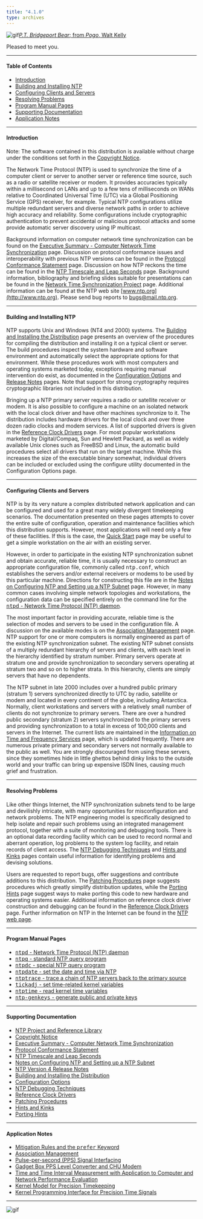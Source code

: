 ```yaml
---
title: "4.1.0"
type: archives
---
```


![gif](/archives/pic/barnstable.gif)[_P.T. Bridgeport Bear_; from _Pogo_, Walt Kelly](/reflib/pictures)

Pleased to meet you.  

* * *

#### Table of Contents

*  [Introduction](/archives/4.1.0/#introduction)
*  [Building and Installing NTP](/archives/4.1.0/#building-and-installing-ntp)
*  [Configuring Clients and Servers](/archives/4.1.0/#configuring-clients-and-servers)
*  [Resolving Problems](/archives/4.1.0/#resolving-problems)
*  [Program Manual Pages](/archives/4.1.0/#program-manual-pages)
*  [Supporting Documentation](/archives/4.1.0/#supporting-documentation)
*  [Application Notes](/archives/4.1.0/#application-notes)

* * *

#### Introduction

Note: The software contained in this distribution is available without charge under the conditions set forth in the [Copyright Notice](/archives/4.1.0/copyright).

The Network Time Protocol (NTP) is used to synchronize the time of a computer client or server to another server or reference time source, such as a radio or satellite receiver or modem. It provides accuracies typically within a millisecond on LANs and up to a few tens of milliseconds on WANs relative to Coordinated Universal Time (UTC) via a Global Positioning Service (GPS) receiver, for example. Typical NTP configurations utilize multiple redundant servers and diverse network paths in order to achieve high accuracy and reliability. Some configurations include cryptographic authentication to prevent accidental or malicious protocol attacks and some provide automatic server discovery using IP multicast.

Background information on computer network time synchronization can be found on the [Executive Summary - Computer Network Time Synchronization](/archives/4.1.0/exec) page. Discussion on protocol conformance issues and interoperability with previous NTP versions can be found in the [Protocol Conformance Statement](/archives/4.1.0/biblio) page. Discussion on how NTP reckons the time can be found in the [NTP Timescale and Leap Seconds](/archives/4.1.0/leap) page. Background information, bibliography and briefing slides suitable for presentations can be found in the [Network Time Synchronization Project](http://www.eecis.udel.edu/~mills/ntp.html) page. Additional information can be found at the NTP web site [www.ntp.org](http://www.ntp.org). Please send bug reports to [<bugs@mail.ntp.org>](mailto:bugs@mail.ntp.org).

* * *

#### Building and Installing NTP

NTP supports Unix and Windows (NT4 and 2000) systems. The [Building and Installing the Distribution](/archives/4.1.0/build) page presents an overview of the procedures for compiling the distribution and installing it on a typical client or server. The build procedures inspect the system hardware and software environment and automatically select the appropriate options for that environment. While these procedures work with most computers and operating systems marketed today, exceptions requiring manual intervention do exist, as documented in the [Configuration Options](/archives/4.1.0/config) and [Release Notes](/archives/4.1.0/release) pages. Note that support for strong cryptography requires cryptographic libraries not included in this distribution.

Bringing up a NTP primary server requires a radio or satellite receiver or modem. It is also possible to configure a machine on an isolated network with the local clock driver and have other machines synchronize to it. The distribution includes hardware drivers for the local clock and over three dozen radio clocks and modem services. A list of supported drivers is given in the [Reference Clock Drivers](/archives/4.1.0/refclock) page. For most popular workstations marketed by Digital/Compaq, Sun and Hewlett Packard, as well as widely available Unix clones such as FreeBSD and Linux, the automatic build procedures select all drivers that run on the target machine. While this increases the size of the executable binary somewhat, individual drivers can be included or excluded using the configure utility documented in the Configuration Options page.

* * *

#### Configuring Clients and Servers

NTP is by its very nature a complex distributed network application and can be configured and used for a great many widely divergent timekeeping scenarios. The documentation presented on these pages attempts to cover the entire suite of configuration, operation and maintenance facilities which this distribution supports. However, most applications will need only a few of these facilities. If this is the case, the [Quick Start](/archives/4.1.0/quick) page may be useful to get a simple workstation on the air with an existing server.

However, in order to participate in the existing NTP synchronization subnet and obtain accurate, reliable time, it is usually necessary to construct an appropriate configuration file, commonly called <tt>ntp.conf</tt>, which establishes the servers and/or external receivers or modems to be used by this particular machine. Directions for constructing this file are in the [Notes on Configuring NTP and Setting up a NTP Subnet](/archives/4.1.0/notes) page. However, in many common cases involving simple network topologies and workstations, the configuration data can be specified entirely on the command line for the [<tt>ntpd</tt> - Network Time Protocol (NTP) daemon](/archives/4.1.0/ntpd).

The most important factor in providing accurate, reliable time is the selection of modes and servers to be used in the configuration file. A discussion on the available modes is on the [Association Management](/archives/4.1.0/assoc) page. NTP support for one or more computers is normally engineered as part of the existing NTP synchronization subnet. The existing NTP subnet consists of a multiply redundant hierarchy of servers and clients, with each level in the hierarchy identified by stratum number. Primary servers operate at stratum one and provide synchronization to secondary servers operating at stratum two and so on to higher strata. In this hierarchy, clients are simply servers that have no dependents.

The NTP subnet in late 2000 includes over a hundred public primary (stratum 1) servers synchronized directly to UTC by radio, satellite or modem and located in every continent of the globe, including Antarctica. Normally, client workstations and servers with a relatively small number of clients do not synchronize to primary servers. There are over a hundred public secondary (stratum 2) servers synchronized to the primary servers and providing synchronization to a total in excess of 100,000 clients and servers in the Internet. The current lists are maintained in the [Information on Time and Frequency Services](http://www.eecis.udel.edu/~mills/ntp/index.html) page, which is updated frequently. There are numerous private primary and secondary servers not normally available to the public as well. You are strongly discouraged from using these servers, since they sometimes hide in little ghettos behind dinky links to the outside world and your traffic can bring up expensive ISDN lines, causing much grief and frustration.

* * *

#### Resolving Problems

Like other things Internet, the NTP synchronization subnets tend to be large and devilishly intricate, with many opportunities for misconfiguration and network problems. The NTP engineering model is specifically designed to help isolate and repair such problems using an integrated management protocol, together with a suite of monitoring and debugging tools. There is an optional data recording facility which can be used to record normal and aberrant operation, log problems to the system log facility, and retain records of client access. The [NTP Debugging Techniques](/archives/4.1.0/debug) and [Hints and Kinks](/archives/4.1.0/hints) pages contain useful information for identifying problems and devising solutions.

Users are requested to report bugs, offer suggestions and contribute additions to this distribution. The [Patching Procedures](/archives/4.1.0/patches) page suggests procedures which greatly simplify distribution updates, while the [Porting Hints](/archives/4.1.0/porting) page suggest ways to make porting this code to new hardware and operating systems easier. Additional information on reference clock driver construction and debugging can be found in the [Reference Clock Drivers](/archives/4.1.0/refclock) page. Further information on NTP in the Internet can be found in the [NTP web page](http://www.eecis.udel.edu/~ntp).

* * *

#### Program Manual Pages

*   [<tt>ntpd</tt> - Network Time Protocol (NTP) daemon](/archives/4.1.0/ntpd)
*   [<tt>ntpq</tt> - standard NTP query program](/archives/4.1.0/ntpq)
*   [<tt>ntpdc</tt> - special NTP query program](/archives/4.1.0/ntpdc)
*   [<tt>ntpdate</tt> - set the date and time via NTP](/archives/4.1.0/ntpdate)
*   [<tt>ntptrace</tt> - trace a chain of NTP servers back to the primary source](/archives/4.1.0/ntptrace)
*   [<tt>tickadj</tt> - set time-related kernel variables](/archives/4.1.0/tickadj)
*   [<tt>ntptime</tt> - read kernel time variables](/archives/4.1.0/ntptime)
*   [<tt>ntp-genkeys</tt> - generate public and private keys](/archives/4.1.0/genkeys)

* * *

#### Supporting Documentation

*   [NTP Project and Reference Library](http://www.eecis.udel.edu/~mills/ntp.html)
*   [Copyright Notice](/archives/4.1.0/copyright)
*   [Executive Summary - Computer Network Time Synchronization](/archives/4.1.0/exec)
*   [Protocol Conformance Statement](/archives/4.1.0/biblio)
*   [NTP Timescale and Leap Seconds](/archives/4.1.0/leap)
*   [Notes on Configuring NTP and Setting up a NTP Subnet](/archives/4.1.0/notes)
*   [NTP Version 4 Release Notes](/archives/4.1.0/release)
*   [Building and Installing the Distribution](/archives/4.1.0/build)
*   [Configuration Options](/archives/4.1.0/config)
*   [NTP Debugging Techniques](/archives/4.1.0/debug)
*   [Reference Clock Drivers](/archives/4.1.0/refclock)
*   [Patching Procedures](/archives/4.1.0/patches)
*   [Hints and Kinks](/archives/4.1.0/hints)
*   [Porting Hints](/archives/4.1.0/porting)

* * *

#### Application Notes

*   [Mitigation Rules and the <tt>prefer</tt> Keyword](/archives/4.1.0/prefer)
*   [Association Management](/archives/4.1.0/assoc)
*   [Pulse-per-second (PPS) Signal Interfacing](/archives/4.1.0/pps)
*   [Gadget Box PPS Level Converter and CHU Modem](/archives/4.1.0/gadget)
*   [Time and Time Interval Measurement with Application to Computer and Network Performance Evaluation](/archives/4.1.0/measure)
*   [Kernel Model for Precision Timekeeping](/archives/4.1.0/kern)
*   [Kernel Programming Interface for Precision Time Signals](/archives/4.1.0/kernpps)

* * *

![gif](/archives/pic/pogo1a.gif)



